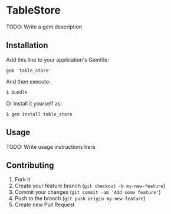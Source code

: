 # TableStore

TODO: Write a gem description

## Installation

Add this line to your application's Gemfile:

    gem 'table_store'

And then execute:

    $ bundle

Or install it yourself as:

    $ gem install table_store

## Usage

TODO: Write usage instructions here

## Contributing

1. Fork it
2. Create your feature branch (`git checkout -b my-new-feature`)
3. Commit your changes (`git commit -am 'Add some feature'`)
4. Push to the branch (`git push origin my-new-feature`)
5. Create new Pull Request
